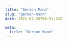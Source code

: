 ```yaml
---
title: "Gerson Mann"
slug: "gerson-mann"
date: 2021-02-20T06:51:34Z

meta:
  title: "Gerson Mann"
---
```


